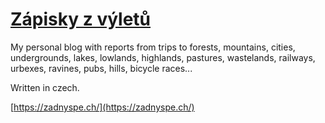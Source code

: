 # [Zápisky z výletů](https://zadnyspe.ch/)

My personal blog with reports from trips to forests, mountains, cities, undergrounds, lakes, lowlands, highlands, pastures, wastelands, railways, urbexes, ravines, pubs, hills, bicycle races...

Written in czech.

[https://zadnyspe.ch/](https://zadnyspe.ch/)
